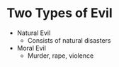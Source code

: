# Two Types of Evil
- Natural Evil
    - Consists of natural disasters
- Moral Evil
  - Murder, rape, violence
  
